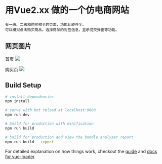 
# 用Vue2.xx 做的一个仿电商网站

	有一级、二级和购买相关的页面，功能比较齐全。
	可以模拟点击购买商品，选择商品的对应信息，显示提交弹窗等功能。

## 网页图片
首页
![](https://i.imgur.com/XT0fexl.jpg)

购买页
![](https://i.imgur.com/GyvZepm.png)


## Build Setup

``` bash
# install dependencies
npm install

# serve with hot reload at localhost:8080
npm run dev

# build for production with minification
npm run build

# build for production and view the bundle analyzer report
npm run build --report
```

For detailed explanation on how things work, checkout the [guide](http://vuejs-templates.github.io/webpack/) and [docs for vue-loader](http://vuejs.github.io/vue-loader).
